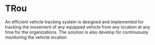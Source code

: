 # TRou
 An efficient vehicle tracking system is designed and implemented for tracking the movement of any equipped vehicle from any location at any time for the organizations. The solution is also develop for continuously monitoring the vehicle location
